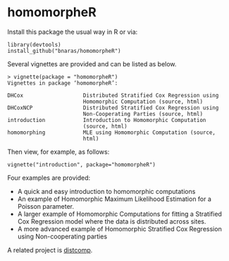 homomorpheR
===========

Install this package the usual way in R or via:

```
library(devtools)
install_github("bnaras/homomorpheR")
```

Several vignettes are provided and can be listed as below.

```
> vignette(package = "homomorpheR")
Vignettes in package ‘homomorpheR’:

DHCox                   Distributed Stratified Cox Regression using
                        Homomorphic Computation (source, html)
DHCoxNCP                Distributed Stratified Cox Regression using
                        Non-Cooperating Parties (source, html)
introduction            Introduction to Homomorphic Computation
                        (source, html)
homomorphing            MLE using Homomorphic Computation (source,
                        html)
```

Then view, for example, as follows:

```
vignette("introduction", package="homomorpheR")
```

Four examples are provided:

- A quick and easy introduction to homomorphic computations
- An example of Homomorphic Maximum Likelihood Estimation for a Poisson
  parameter.
- A larger example of Homomorphic Computations for fitting a
  Stratified Cox Regression model where the data is distributed across
  sites.
- A more advanced example of Homomorphic Stratified Cox Regression
  using Non-cooperating parties

A related project is [distcomp](https://cran.r-project.org/package=distcomp).

